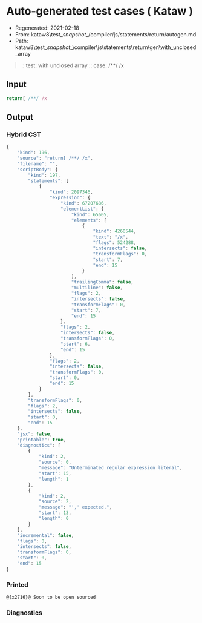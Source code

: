 # Auto-generated test cases ( Kataw )
- Regenerated: 2021-02-18
- From: kataw8\test\__snapshot__/compiler/js/statements/return/autogen.md
- Path: kataw8\test\__snapshot__\compiler\js\statements\return\gen\with_unclosed_array
> :: test: with unclosed array
> :: case: /**/ /x
## Input

`````js
return[ /**/ /x
`````

## Output


### Hybrid CST


```javascript
{
    "kind": 196,
    "source": "return[ /**/ /x",
    "filename": "",
    "scriptBody": {
        "kind": 197,
        "statements": [
            {
                "kind": 2097346,
                "expression": {
                    "kind": 67207686,
                    "elementList": {
                        "kind": 65605,
                        "elements": [
                            {
                                "kind": 4260544,
                                "text": "/x",
                                "flags": 524288,
                                "intersects": false,
                                "transformFlags": 0,
                                "start": 7,
                                "end": 15
                            }
                        ],
                        "trailingComma": false,
                        "multiline": false,
                        "flags": 2,
                        "intersects": false,
                        "transformFlags": 0,
                        "start": 7,
                        "end": 15
                    },
                    "flags": 2,
                    "intersects": false,
                    "transformFlags": 0,
                    "start": 6,
                    "end": 15
                },
                "flags": 2,
                "intersects": false,
                "transformFlags": 0,
                "start": 0,
                "end": 15
            }
        ],
        "transformFlags": 0,
        "flags": 2,
        "intersects": false,
        "start": 0,
        "end": 15
    },
    "jsx": false,
    "printable": true,
    "diagnostics": [
        {
            "kind": 2,
            "source": 0,
            "message": "Unterminated regular expression literal",
            "start": 15,
            "length": 1
        },
        {
            "kind": 2,
            "source": 2,
            "message": "',' expected.",
            "start": 13,
            "length": 0
        }
    ],
    "incremental": false,
    "flags": 0,
    "intersects": false,
    "transformFlags": 0,
    "start": 0,
    "end": 15
}
```

### Printed


```javascript
@{x2716}@ Soon to be open sourced
```

### Diagnostics


```javascript

```


